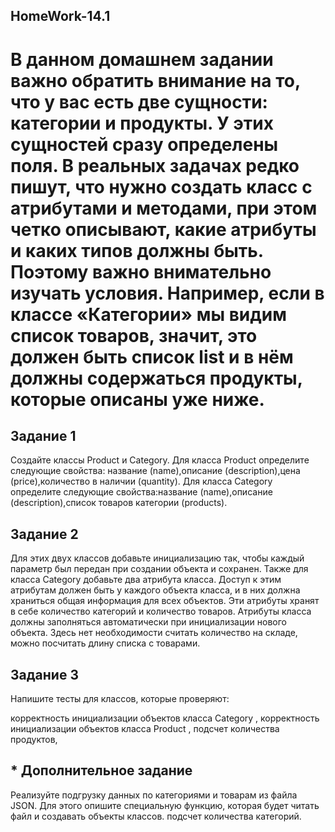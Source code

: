 ## HomeWork-14.1
# В данном домашнем задании важно обратить внимание на то, что у вас есть две сущности: категории и продукты. У этих сущностей сразу определены поля. В реальных задачах редко пишут, что нужно создать класс с атрибутами и методами, при этом четко описывают, какие атрибуты и каких типов должны быть. Поэтому важно внимательно изучать условия. Например, если в классе «Категории» мы видим список товаров, значит, это должен быть список list и в нём должны содержаться продукты, которые описаны уже ниже.

 ## Задание 1
Создайте классы Product и Category.
Для класса Product определите следующие свойства:
название (name),описание (description),цена (price),количество в наличии (quantity).
Для класса Category определите следующие свойства:название (name),описание (description),список товаров категории (products).

## Задание 2
Для этих двух классов добавьте инициализацию так, чтобы каждый параметр был передан при создании объекта и сохранен.
Также для класса Category добавьте два атрибута класса. Доступ к этим атрибутам должен быть у каждого объекта класса, и в них должна храниться общая информация для всех объектов. Эти атрибуты хранят в себе количество категорий и количество товаров.
Атрибуты класса должны заполняться автоматически при инициализации нового объекта.
Здесь нет необходимости считать количество на складе, можно посчитать длину списка с товарами.

## Задание 3
Напишите тесты для классов, которые проверяют:

корректность инициализации объектов класса 
Category
,
корректность инициализации объектов класса 
Product
,
подсчет количества продуктов,

##  * Дополнительное задание
Реализуйте подгрузку данных по категориями и товарам из файла JSON. Для этого опишите специальную функцию, которая будет читать файл и создавать объекты классов.
подсчет количества категорий.

